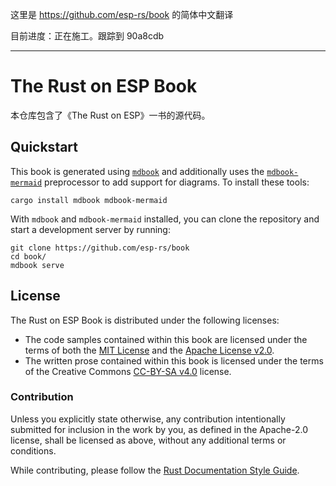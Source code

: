 这里是 https://github.com/esp-rs/book 的简体中文翻译

目前进度：正在施工。跟踪到 90a8cdb

---

# The Rust on ESP Book

本仓库包含了《The Rust on ESP》一书的源代码。

## Quickstart

This book is generated using [`mdbook`] and additionally uses the [`mdbook-mermaid`] preprocessor to add support for diagrams. To install these tools:

```shell
cargo install mdbook mdbook-mermaid
```

With `mdbook` and `mdbook-mermaid` installed, you can clone the repository and start a development server by running:

```shell
git clone https://github.com/esp-rs/book
cd book/
mdbook serve
```

[`mdbook`]: https://github.com/rust-lang/mdBook
[`mdbook-mermaid`]: https://github.com/badboy/mdbook-mermaid

## License

The Rust on ESP Book is distributed under the following licenses:

- The code samples contained within this book are licensed under the terms of
  both the [MIT License] and the [Apache License v2.0].
- The written prose contained within this book is licensed under the terms of
  the Creative Commons [CC-BY-SA v4.0] license.

[mit license]: ./LICENSE-MIT
[apache license v2.0]: ./LICENSE-APACHE
[cc-by-sa v4.0]: ./LICENSE-CC-BY-SA

### Contribution

Unless you explicitly state otherwise, any contribution intentionally submitted for inclusion in the
work by you, as defined in the Apache-2.0 license, shall be licensed as above, without any
additional terms or conditions.

While contributing, please follow the [Rust Documentation Style Guide](rust-doc-style-guide.md).
